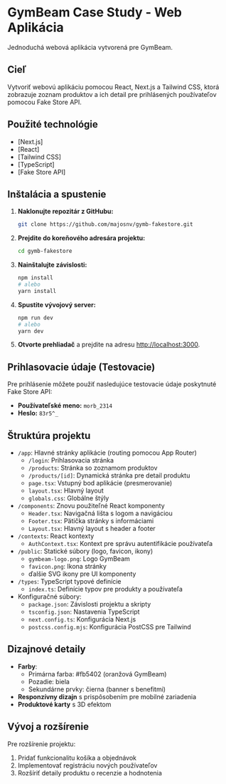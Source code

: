 # GymBeam Case Study - Web Aplikácia

Jednoduchá webová aplikácia vytvorená pre GymBeam.

## Cieľ

Vytvoriť webovú aplikáciu pomocou React, Next.js a Tailwind CSS, ktorá zobrazuje zoznam produktov a ich detail pre prihlásených používateľov pomocou Fake Store API.

## Použité technológie

- [Next.js]
- [React]
- [Tailwind CSS]
- [TypeScript]
- [Fake Store API]

## Inštalácia a spustenie

1.  **Naklonujte repozitár z GitHubu:**
    ```bash
    git clone https://github.com/majosnv/gymb-fakestore.git
    ```

2.  **Prejdite do koreňového adresára projektu:**
    ```bash
    cd gymb-fakestore
    ```

3.  **Nainštalujte závislosti:**
    ```bash
    npm install
    # alebo
    yarn install
    ```

4.  **Spustite vývojový server:**
    ```bash
    npm run dev
    # alebo
    yarn dev
    ```

5.  **Otvorte prehliadač** a prejdite na adresu [http://localhost:3000](http://localhost:3000).

## Prihlasovacie údaje (Testovacie)

Pre prihlásenie môžete použiť nasledujúce testovacie údaje poskytnuté Fake Store API:

-   **Používateľské meno:** `morb_2314`
-   **Heslo:** `83r5^_`

## Štruktúra projektu

-   `/app`: Hlavné stránky aplikácie (routing pomocou App Router)
    -   `/login`: Prihlasovacia stránka
    -   `/products`: Stránka so zoznamom produktov
    -   `/products/[id]`: Dynamická stránka pre detail produktu
    -   `page.tsx`: Vstupný bod aplikácie (presmerovanie)
    -   `layout.tsx`: Hlavný layout
    -   `globals.css`: Globálne štýly
-   `/components`: Znovu použiteľné React komponenty
    -   `Header.tsx`: Navigačná lišta s logom a navigáciou
    -   `Footer.tsx`: Pätička stránky s informáciami
    -   `Layout.tsx`: Hlavný layout s header a footer
-   `/contexts`: React kontexty
    -   `AuthContext.tsx`: Kontext pre správu autentifikácie používateľa
-   `/public`: Statické súbory (logo, favicon, ikony)
    -   `gymbeam-logo.png`: Logo GymBeam
    -   `favicon.png`: Ikona stránky
    -   ďalšie SVG ikony pre UI komponenty
-   `/types`: TypeScript typové definície
    -   `index.ts`: Definície typov pre produkty a používateľa
-   Konfiguračné súbory:
    -   `package.json`: Závislosti projektu a skripty
    -   `tsconfig.json`: Nastavenia TypeScript
    -   `next.config.ts`: Konfigurácia Next.js
    -   `postcss.config.mjs`: Konfigurácia PostCSS pre Tailwind

## Dizajnové detaily

- **Farby**: 
  - Primárna farba: #fb5402 (oranžová GymBeam)
  - Pozadie: biela
  - Sekundárne prvky: čierna (banner s benefitmi)
- **Responzívny dizajn** s prispôsobením pre mobilné zariadenia
- **Produktové karty** s 3D efektom

## Vývoj a rozšírenie

Pre rozšírenie projektu:
1. Pridať funkcionalitu košíka a objednávok
2. Implementovať registráciu nových používateľov
3. Rozšíriť detaily produktu o recenzie a hodnotenia